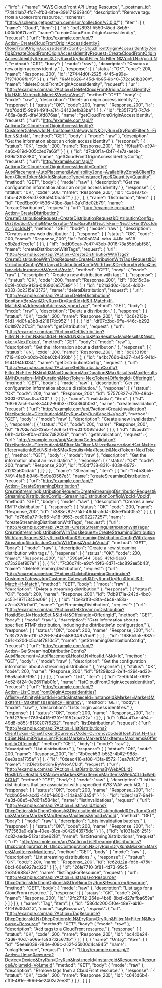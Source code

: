 {
  "info": {
    "name": "AWS CloudFront API Untag Resource",
    "_postman_id": "74841ab7-ffc7-4fb3-8fbe-396171269846",
    "description": "Remove tags from a CloudFront resource.",
    "schema": "https://schema.getpostman.com/json/collection/v2.0.0/"
  },
  "item": [
    {
      "name": "Cloud",
      "item": [
        {
          "id": "be12893f-5550-45cd-8eb5-b00b1067bae1",
          "name": "createCloudFrontOriginAccessIdentity",
          "request": {
            "url": "http://example.com/api/?Action=CreateCloudFrontOriginAccessIdentity?CloudFrontOriginAccessIdentityConfig=CloudFrontOriginAccessIdentityConfig&CreateCloudFrontOriginAccessIdentityRequest=CreateCloudFrontOriginAccessIdentityRequest&DryRun=DryRun&Filter.N=Filter.N&VpcId.N=VpcId.N",
            "method": "GET",
            "body": {
              "mode": "raw"
            },
            "description": "Creates a new origin access identity."
          },
          "response": [
            {
              "status": "OK",
              "code": 200,
              "name": "Response_200",
              "id": "27444d0f-2625-4445-a90e-7f374069fb45"
            }
          ]
        },
        {
          "id": "9ef4b626-445d-4b95-9b40-572ca61b2360",
          "name": "deleteCloudFrontOriginAccessIdentity",
          "request": {
            "url": "http://example.com/api/?Action=DeleteCloudFrontOriginAccessIdentity?Id=Id&If-Match=If-Match&VpcId=VpcId",
            "method": "GET",
            "body": {
              "mode": "raw"
            },
            "description": "Delete an origin access identity."
          },
          "response": [
            {
              "status": "OK",
              "code": 200,
              "name": "Response_200",
              "id": "ab76dd15-9b91-491f-a7f4-34423efb83ba"
            }
          ]
        },
        {
          "id": "b35173f0-7c7d-466a-8ad9-dfa43fd876aa",
          "name": "getCloudFrontOriginAccessIdentity",
          "request": {
            "url": "http://example.com/api/?Action=GetCloudFrontOriginAccessIdentity?CustomerGatewayId.N=CustomerGatewayId.N&DryRun=DryRun&Filter.N=Filter.N&Id=Id",
            "method": "GET",
            "body": {
              "mode": "raw"
            },
            "description": "Get the information about an origin access identity."
          },
          "response": [
            {
              "status": "OK",
              "code": 200,
              "name": "Response_200",
              "id": "f9faaff0-e394-4a6c-819d-005c2ed7a66f"
            }
          ]
        },
        {
          "id": "d7cb0f1a-0bf7-4e7a-aebb-939bf3fb3980",
          "name": "getCloudFrontOriginAccessIdentityConfig",
          "request": {
            "url": "http://example.com/api/?Action=GetCloudFrontOriginAccessIdentityConfig?AutoPlacement=AutoPlacement&AvailabilityZone=AvailabilityZone&ClientToken=ClientToken&Id=Id&InstanceType=InstanceType&Quantity=Quantity",
            "method": "GET",
            "body": {
              "mode": "raw"
            },
            "description": "Get the configuration information about an origin access identity."
          },
          "response": [
            {
              "status": "OK",
              "code": 200,
              "name": "Response_200",
              "id": "c3be87f2-fabc-4208-9c07-88b94f0ba5ff"
            }
          ]
        }
      ]
    },
    {
      "name": "Distribution",
      "item": [
        {
          "id": "0ed9bc09-4536-43be-8aaf-3a1d1de02b79",
          "name": "createDistribution",
          "request": {
            "url": "http://example.com/api/?Action=CreateDistribution?CreateDistributionRequest=CreateDistributionRequest&DistributionConfig=DistributionConfig&MaxResults=MaxResults&NextToken=NextToken&VpcIds.N=VpcIds.N",
            "method": "GET",
            "body": {
              "mode": "raw"
            },
            "description": "Creates a new web distribution."
          },
          "response": [
            {
              "status": "OK",
              "code": 200,
              "name": "Response_200",
              "id": "e09a8134-cdaa-445e-b618-c8b2ad7ccc1e"
            }
          ]
        },
        {
          "id": "bdd09cab-7c47-43eb-9016-73a55b0abf58",
          "name": "createDistributionWithTags",
          "request": {
            "url": "http://example.com/api/?Action=CreateDistributionWithTags?CreateDistributionWithTagsRequest=CreateDistributionWithTagsRequest&DistributionConfigWithTags=DistributionConfigWithTags&DryRun=DryRun&InstanceId=InstanceId&VpcId=VpcId",
            "method": "GET",
            "body": {
              "mode": "raw"
            },
            "description": "Create a new distribution with tags."
          },
          "response": [
            {
              "status": "OK",
              "code": 200,
              "name": "Response_200",
              "id": "68c15c3a-8c91-40cb-913a-0469d0e57569"
            }
          ]
        },
        {
          "id": "b21a3d0c-6bc4-4d00-a030-3c2315a13573",
          "name": "deleteDistribution",
          "request": {
            "url": "http://example.com/api/?Action=DeleteDistribution?BgpAsn=BgpAsn&DryRun=DryRun&Id=Id&If-Match=If-Match&IpAddress=IpAddress&Type=Type",
            "method": "GET",
            "body": {
              "mode": "raw"
            },
            "description": "Delete a distribution."
          },
          "response": [
            {
              "status": "OK",
              "code": 200,
              "name": "Response_200",
              "id": "0c6e213b-51d3-4d0f-a3b8-d21817dc9521"
            }
          ]
        },
        {
          "id": "df07c2bd-6ffe-446c-b292-6c1897c217c3",
          "name": "getDistribution",
          "request": {
            "url": "http://example.com/api/?Action=GetDistribution?Filter.N=Filter.N&HostId.N=HostId.N&Id=Id&MaxResults=MaxResults&NextToken=NextToken",
            "method": "GET",
            "body": {
              "mode": "raw"
            },
            "description": "Get the information about a distribution."
          },
          "response": [
            {
              "status": "OK",
              "code": 200,
              "name": "Response_200",
              "id": "6c053198-f719-48c0-b0cb-28be02b4393b"
            }
          ]
        },
        {
          "id": "a4bc766b-9a27-4a45-941d-9144f94fd334",
          "name": "getDistributionConfig",
          "request": {
            "url": "http://example.com/api/?Action=GetDistributionConfig?Filter.N=Filter.N&Id=Id&MaxDuration=MaxDuration&MaxResults=MaxResults&MinDuration=MinDuration&NextToken=NextToken&OfferingId=OfferingId",
            "method": "GET",
            "body": {
              "mode": "raw"
            },
            "description": "Get the configuration information about a distribution."
          },
          "response": [
            {
              "status": "OK",
              "code": 200,
              "name": "Response_200",
              "id": "57570827-a7f0-48bd-9363-017bbc6cd236"
            }
          ]
        }
      ]
    },
    {
      "name": "Invalidation",
      "item": [
        {
          "id": "68962ac6-bae8-44b2-86b3-5f13d364b0e3",
          "name": "createInvalidation",
          "request": {
            "url": "http://example.com/api/?Action=CreateInvalidation?DistributionId=DistributionId&DryRun=DryRun&VpcId=VpcId",
            "method": "GET",
            "body": {
              "mode": "raw"
            },
            "description": "Create a new invalidation."
          },
          "response": [
            {
              "status": "OK",
              "code": 200,
              "name": "Response_200",
              "id": "8702c7c2-33eb-46d8-b441-e22f0065fdde"
            }
          ]
        },
        {
          "id": "3baed81f-681f-4a13-9f0a-dfd8c7d82036",
          "name": "getInvalidation",
          "request": {
            "url": "http://example.com/api/?Action=GetInvalidation?DistributionId=DistributionId&Filter.N=Filter.N&HostReservationIdSet.N=HostReservationIdSet.N&Id=Id&MaxResults=MaxResults&NextToken=NextToken",
            "method": "GET",
            "body": {
              "mode": "raw"
            },
            "description": "Get the information about an invalidation."
          },
          "response": [
            {
              "status": "OK",
              "code": 200,
              "name": "Response_200",
              "id": "f50df758-8310-4030-8972-a1282a60cdab"
            }
          ]
        }
      ]
    },
    {
      "name": "Streaming",
      "item": [
        {
          "id": "fe4b8bb5-749f-4fa8-b946-f5e9e80567e3",
          "name": "createStreamingDistribution",
          "request": {
            "url": "http://example.com/api/?Action=CreateStreamingDistribution?CreateStreamingDistributionRequest=CreateStreamingDistributionRequest&StreamingDistributionConfig=StreamingDistributionConfig&VpcId=VpcId",
            "method": "GET",
            "body": {
              "mode": "raw"
            },
            "description": "Creates a new RMTP distribution."
          },
          "response": [
            {
              "status": "OK",
              "code": 200,
              "name": "Response_200",
              "id": "b388e282-7f4d-46d4-a5d4-d85e91d40952"
            }
          ]
        },
        {
          "id": "d76b0a77-3c86-4e18-9563-ced002277257",
          "name": "createStreamingDistributionWithTags",
          "request": {
            "url": "http://example.com/api/?Action=CreateStreamingDistributionWithTags?CreateStreamingDistributionWithTagsRequest=CreateStreamingDistributionWithTagsRequest&DryRun=DryRun&StreamingDistributionConfigWithTags=StreamingDistributionConfigWithTags&VpcId=VpcId",
            "method": "GET",
            "body": {
              "mode": "raw"
            },
            "description": "Create a new streaming distribution with tags."
          },
          "response": [
            {
              "status": "OK",
              "code": 200,
              "name": "Response_200",
              "id": "598a0544-3ba3-49fd-9eb8-d73b26ef907a"
            }
          ]
        },
        {
          "id": "7c36c74b-e9cf-49f6-8d71-cbc892ee5b43",
          "name": "deleteStreamingDistribution",
          "request": {
            "url": "http://example.com/api/?Action=DeleteStreamingDistribution?CustomerGatewayId=CustomerGatewayId&DryRun=DryRun&Id=Id&If-Match=If-Match",
            "method": "GET",
            "body": {
              "mode": "raw"
            },
            "description": "Delete a streaming distribution."
          },
          "response": [
            {
              "status": "OK",
              "code": 200,
              "name": "Response_200",
              "id": "7db9171a-242d-4bc0-ac56-19717345ea09"
            }
          ]
        },
        {
          "id": "14e3a1f3-c8fa-4b49-a93a-a2caa370e0a0",
          "name": "getStreamingDistribution",
          "request": {
            "url": "http://example.com/api/?Action=GetStreamingDistribution?HostIdSet.N=HostIdSet.N&Id=Id&OfferingId=OfferingId",
            "method": "GET",
            "body": {
              "mode": "raw"
            },
            "description": "Gets information about a specified RTMP distribution, including the distribution\n      configuration."
          },
          "response": [
            {
              "status": "OK",
              "code": 200,
              "name": "Response_200",
              "id": "c30732d5-df1f-4226-8e44-5588047b7bd9"
            }
          ]
        },
        {
          "id": "1686b9a5-982c-491c-b20d-c5cabf7810d5",
          "name": "getStreamingDistributionConfig",
          "request": {
            "url": "http://example.com/api/?Action=GetStreamingDistributionConfig?AutoPlacement=AutoPlacement&HostId.N=HostId.N&Id=Id",
            "method": "GET",
            "body": {
              "mode": "raw"
            },
            "description": "Get the configuration information about a streaming distribution."
          },
          "response": [
            {
              "status": "OK",
              "code": 200,
              "name": "Response_200",
              "id": "9f298cc2-2e1f-4294-ad30-9859aa569f95"
            }
          ]
        }
      ]
    },
    {
      "name": "List",
      "item": [
        {
          "id": "3e0bf4bf-7691-4c52-8f24-0e26511ab01c",
          "name": "listCloudFrontOriginAccessIdentities",
          "request": {
            "url": "http://example.com/api/?Action=ListCloudFrontOriginAccessIdentities?Affinity=Affinity&HostId=HostId&InstanceId=InstanceId&Marker=Marker&MaxItems=MaxItems&Tenancy=Tenancy",
            "method": "GET",
            "body": {
              "mode": "raw"
            },
            "description": "Lists origin access identities."
          },
          "response": [
            {
              "status": "OK",
              "code": 200,
              "name": "Response_200",
              "id": "e95279ec-1783-4415-97f0-13182daaf22a"
            }
          ]
        },
        {
          "id": "d54c474e-494c-49d8-b853-8130207f6282",
          "name": "listDistributions",
          "request": {
            "url": "http://example.com/api/?Action=ListDistributions?ClientToken=ClientToken&CurrencyCode=CurrencyCode&HostIdSet.N=HostIdSet.N&LimitPrice=LimitPrice&Marker=Marker&MaxItems=MaxItems&OfferingId=OfferingId",
            "method": "GET",
            "body": {
              "mode": "raw"
            },
            "description": "List distributions."
          },
          "response": [
            {
              "status": "OK",
              "code": 200,
              "name": "Response_200",
              "id": "8b0ceb53-b582-4b02-988c-8ee0aba1735a"
            }
          ]
        },
        {
          "id": "0deac418-af88-43fa-8572-13ea7df80f1d",
          "name": "listDistributionsByWebACLId",
          "request": {
            "url": "http://example.com/api/?Action=ListDistributionsByWebACLId?HostId.N=HostId.N&Marker=Marker&MaxItems=MaxItems&WebACLId=WebACLId",
            "method": "GET",
            "body": {
              "mode": "raw"
            },
            "description": "List the distributions that are associated with a specified AWS WAF web ACL."
          },
          "response": [
            {
              "status": "OK",
              "code": 200,
              "name": "Response_200",
              "id": "dcbb65e4-acd3-44bf-b800-414a9a513a54"
            }
          ]
        },
        {
          "id": "c3ec14a7-9a41-4a3d-88e5-e7d6f1a584bc",
          "name": "listInvalidations",
          "request": {
            "url": "http://example.com/api/?Action=ListInvalidations?DhcpOptionsId=DhcpOptionsId&DistributionId=DistributionId&DryRun=DryRun&Marker=Marker&MaxItems=MaxItems&VpcId=VpcId",
            "method": "GET",
            "body": {
              "mode": "raw"
            },
            "description": "Lists invalidation batches."
          },
          "response": [
            {
              "status": "OK",
              "code": 200,
              "name": "Response_200",
              "id": "f73563a9-da1a-40ee-81ca-b042943675dc"
            }
          ]
        },
        {
          "id": "e1031a26-2515-4c82-aeda-512a4dbe6218",
          "name": "listStreamingDistributions",
          "request": {
            "url": "http://example.com/api/?Action=ListStreamingDistributions?DhcpConfiguration.N=DhcpConfiguration.N&DryRun=DryRun&Marker=Marker&MaxItems=MaxItems",
            "method": "GET",
            "body": {
              "mode": "raw"
            },
            "description": "List streaming distributions."
          },
          "response": [
            {
              "status": "OK",
              "code": 200,
              "name": "Response_200",
              "id": "fc62d22a-fd6b-4750-8bc1-66e6927ac322"
            }
          ]
        },
        {
          "id": "26fe7710-3f81-4d73-95c5-2e3a0688472e",
          "name": "listTagsForResource",
          "request": {
            "url": "http://example.com/api/?Action=ListTagsForResource?DhcpOptionsId=DhcpOptionsId&DryRun=DryRun&Resource=Resource",
            "method": "GET",
            "body": {
              "mode": "raw"
            },
            "description": "List tags for a CloudFront resource."
          },
          "response": [
            {
              "status": "OK",
              "code": 200,
              "name": "Response_200",
              "id": "9fc271f2-264e-4bb8-8bcf-d27affba659a"
            }
          ]
        }
      ]
    },
    {
      "name": "Tag",
      "item": [
        {
          "id": "586dc200-5f0e-48e7-ab16-4f449d90a215",
          "name": "tagResource",
          "request": {
            "url": "http://example.com/api/?Action=TagResource?DhcpOptionsId.N=DhcpOptionsId.N&DryRun=DryRun&Filter.N=Filter.N&Resource=Resource",
            "method": "GET",
            "body": {
              "mode": "raw"
            },
            "description": "Add tags to a CloudFront resource."
          },
          "response": [
            {
              "status": "OK",
              "code": 200,
              "name": "Response_200",
              "id": "bc4d0e24-42d6-40d7-a06e-1c837d2c673b"
            }
          ]
        }
      ]
    },
    {
      "name": "Untag",
      "item": [
        {
          "id": "5eea6039-984e-409c-a62f-35b00d4ca945",
          "name": "untagResource",
          "request": {
            "url": "http://example.com/api/?Action=UntagResource?Device=Device&DryRun=DryRun&InstanceId=InstanceId&Resource=Resource&VolumeId=VolumeId",
            "method": "GET",
            "body": {
              "mode": "raw"
            },
            "description": "Remove tags from a CloudFront resource."
          },
          "response": [
            {
              "status": "OK",
              "code": 200,
              "name": "Response_200",
              "id": "c646d6b4-cff3-481e-9966-5e2402a2ee3f"
            }
          ]
        }
      ]
    }
  ]
}